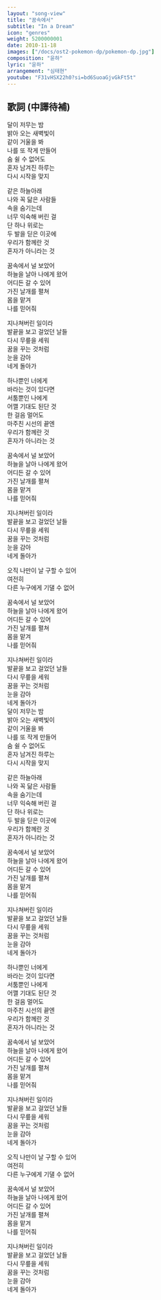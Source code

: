 ```yaml
---
layout: "song-view"
title: "꿈속에서"
subtitle: "In a Dream"
icon: "genres"
weight: 5200000001
date: 2010-11-18
images: ["/docs/ost2-pokemon-dp/pokemon-dp.jpg"]
composition: "윤하"
lyric: "윤하"
arrangement: "심태현"
youtube: "F31vHSX22h0?si=bd6SuoaGjvGkFt5t"
---
```


## 歌詞 (中譯待補)

달이 저무는 밤  
밝아 오는 새벽빛이  
같이 거울을 봐  
나를 또 작게 만들어  
숨 쉴 수 없어도  
혼자 남겨진 하루는  
다시 시작을 맞지  

같은 하늘아래  
나와 꼭 닮은 사람들  
속을 숨기는데  
너무 익숙해 버린 걸  
단 하나 위로는  
두 발을 딛은 이곳에  
우리가 함께란 것  
혼자가 아니라는 것  

꿈속에서 널 보았어  
하늘을 날아 나에게 왔어  
어디든 갈 수 있어  
가진 날개를 펼쳐  
몸을 맡겨  
나를 믿어줘  

지나쳐버린 일이라  
발끝을 보고 걸었던 날들  
다시 무릎을 세워  
꿈을 꾸는 것처럼  
눈을 감아  
네게 돌아가  

하나뿐인 너에게  
바라는 것이 있다면  
서툼뿐인 나에게  
어깰 기대도 된단 것  
한 걸음 멀어도  
마주친 시선의 끝엔  
우리가 함께란 것  
혼자가 아니라는 것  

꿈속에서 널 보았어  
하늘을 날아 나에게 왔어  
어디든 갈 수 있어  
가진 날개를 펼쳐  
몸을 맡겨  
나를 믿어줘  

지나쳐버린 일이라  
발끝을 보고 걸었던 날들  
다시 무릎을 세워  
꿈을 꾸는 것처럼  
눈을 감아  
네게 돌아가  

오직 나만이 날 구할 수 있어  
여전히  
다른 누구에게 기댈 수 없어  

꿈속에서 널 보았어  
하늘을 날아 나에게 왔어  
어디든 갈 수 있어  
가진 날개를 펼쳐  
몸을 맡겨  
나를 믿어줘  

지나쳐버린 일이라  
발끝을 보고 걸었던 날들  
다시 무릎을 세워  
꿈을 꾸는 것처럼  
눈을 감아  
네게 돌아가  
달이 저무는 밤  
밝아 오는 새벽빛이  
같이 거울을 봐  
나를 또 작게 만들어  
숨 쉴 수 없어도  
혼자 남겨진 하루는  
다시 시작을 맞지  

같은 하늘아래  
나와 꼭 닮은 사람들  
속을 숨기는데  
너무 익숙해 버린 걸  
단 하나 위로는  
두 발을 딛은 이곳에  
우리가 함께란 것  
혼자가 아니라는 것  

꿈속에서 널 보았어  
하늘을 날아 나에게 왔어  
어디든 갈 수 있어  
가진 날개를 펼쳐  
몸을 맡겨  
나를 믿어줘  

지나쳐버린 일이라  
발끝을 보고 걸었던 날들  
다시 무릎을 세워  
꿈을 꾸는 것처럼  
눈을 감아  
네게 돌아가  

하나뿐인 너에게  
바라는 것이 있다면  
서툼뿐인 나에게  
어깰 기대도 된단 것  
한 걸음 멀어도  
마주친 시선의 끝엔  
우리가 함께란 것  
혼자가 아니라는 것  

꿈속에서 널 보았어  
하늘을 날아 나에게 왔어  
어디든 갈 수 있어  
가진 날개를 펼쳐  
몸을 맡겨  
나를 믿어줘  

지나쳐버린 일이라  
발끝을 보고 걸었던 날들  
다시 무릎을 세워  
꿈을 꾸는 것처럼  
눈을 감아  
네게 돌아가  

오직 나만이 날 구할 수 있어  
여전히  
다른 누구에게 기댈 수 없어  

꿈속에서 널 보았어  
하늘을 날아 나에게 왔어  
어디든 갈 수 있어  
가진 날개를 펼쳐  
몸을 맡겨  
나를 믿어줘  

지나쳐버린 일이라  
발끝을 보고 걸었던 날들  
다시 무릎을 세워  
꿈을 꾸는 것처럼  
눈을 감아  
네게 돌아가  
